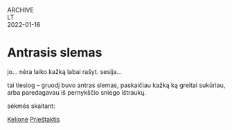 ARCHIVE  
LT  
2022-01-16

# Antrasis slemas

jo… nėra laiko kažką labai rašyt. sesija…

tai tiesiog – gruodį buvo antras slemas, paskaičiau kažką ką greitai sukūriau, arba paredagavau iš pernykščio sniego ištraukų.

sėkmės skaitant:

[Kelionė](https://www.npw.lt/assets/readings/slam/3.pdf)
[Prieštaktis](https://www.npw.lt/assets/readings/slam/4.pdf)
